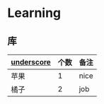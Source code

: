 # Learning

## 库

| [underscore][1] | 个数 | 备注 |
|------|------|------|
| 苹果 | 1    | nice |
| 橘子 | 2    | job  |




[1]: http://www.baidu.com
